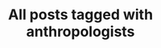 ---
layout: tag
title: "All posts tagged with anthropologists"
permalink: /weblog/tags/anthropologists/
taxonomy: anthropologists
---